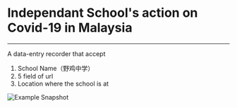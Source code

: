 # Independant School's action on Covid-19 in Malaysia

---

A data-entry recorder that accept

1. School Name（野鸡中学）
2. 5 field of url
3. Location where the school is at

![Example Snapshot](images/Screenshot%20from%202020-04-30%2000-36-22.png)
